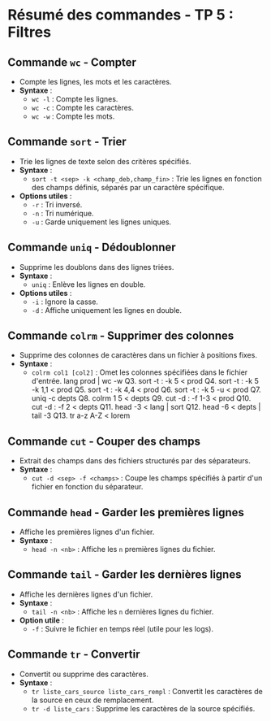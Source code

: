 # Résumé des commandes - TP 5 : Filtres

## Commande `wc` - Compter
- Compte les lignes, les mots et les caractères.
- **Syntaxe** :
  - `wc -l` : Compte les lignes.
  - `wc -c` : Compte les caractères.
  - `wc -w` : Compte les mots.

## Commande `sort` - Trier
- Trie les lignes de texte selon des critères spécifiés.
- **Syntaxe** :
  - `sort -t <sep> -k <champ_deb,champ_fin>` : Trie les lignes en fonction des champs définis, séparés par un caractère spécifique.
- **Options utiles** :
  - `-r` : Tri inversé.
  - `-n` : Tri numérique.
  - `-u` : Garde uniquement les lignes uniques.

## Commande `uniq` - Dédoublonner
- Supprime les doublons dans des lignes triées.
- **Syntaxe** :
  - `uniq` : Enlève les lignes en double.
- **Options utiles** :
  - `-i` : Ignore la casse.
  - `-d` : Affiche uniquement les lignes en double.

## Commande `colrm` - Supprimer des colonnes
- Supprime des colonnes de caractères dans un fichier à positions fixes.
- **Syntaxe** :
  - `colrm col1 [col2]` : Omet les colonnes spécifiées dans le fichier d'entrée.
lang prod | wc -w
Q3. sort -t : -k 5 < prod 
Q4. sort -t : -k 5 -k 1,1  < prod
Q5. sort -t : -k 4,4  < prod
Q6. sort -t : -k 5 -u  < prod
Q7. uniq -c depts
Q8. colrm 1 5 < depts
Q9. cut -d : -f 1-3 < prod
Q10. cut -d : -f 2  < depts
Q11. head -3 < lang | sort
Q12. head -6 < depts | tail -3
Q13. tr a-z A-Z < lorem
## Commande `cut` - Couper des champs
- Extrait des champs dans des fichiers structurés par des séparateurs.
- **Syntaxe** :
  - `cut -d <sep> -f <champs>` : Coupe les champs spécifiés à partir d'un fichier en fonction du séparateur.

## Commande `head` - Garder les premières lignes
- Affiche les premières lignes d'un fichier.
- **Syntaxe** :
  - `head -n <nb>` : Affiche les `n` premières lignes du fichier.

## Commande `tail` - Garder les dernières lignes
- Affiche les dernières lignes d'un fichier.
- **Syntaxe** :
  - `tail -n <nb>` : Affiche les `n` dernières lignes du fichier.
- **Option utile** :
  - `-f` : Suivre le fichier en temps réel (utile pour les logs).

## Commande `tr` - Convertir
- Convertit ou supprime des caractères.
- **Syntaxe** :
  - `tr liste_cars_source liste_cars_rempl` : Convertit les caractères de la source en ceux de remplacement.
  - `tr -d liste_cars` : Supprime les caractères de la source spécifiés.

